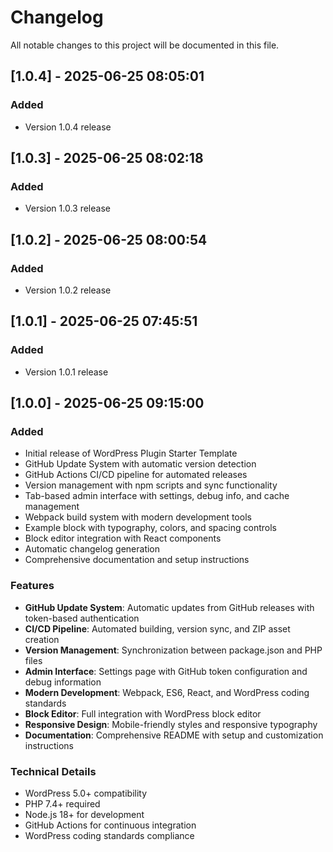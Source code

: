 # Changelog

All notable changes to this project will be documented in this file.

## [1.0.4] - 2025-06-25 08:05:01

### Added
- Version 1.0.4 release


## [1.0.3] - 2025-06-25 08:02:18

### Added
- Version 1.0.3 release


## [1.0.2] - 2025-06-25 08:00:54

### Added
- Version 1.0.2 release


## [1.0.1] - 2025-06-25 07:45:51

### Added
- Version 1.0.1 release


## [1.0.0] - 2025-06-25 09:15:00

### Added

- Initial release of WordPress Plugin Starter Template
- GitHub Update System with automatic version detection
- GitHub Actions CI/CD pipeline for automated releases
- Version management with npm scripts and sync functionality
- Tab-based admin interface with settings, debug info, and cache management
- Webpack build system with modern development tools
- Example block with typography, colors, and spacing controls
- Block editor integration with React components
- Automatic changelog generation
- Comprehensive documentation and setup instructions

### Features

- **GitHub Update System**: Automatic updates from GitHub releases with token-based authentication
- **CI/CD Pipeline**: Automated building, version sync, and ZIP asset creation
- **Version Management**: Synchronization between package.json and PHP files
- **Admin Interface**: Settings page with GitHub token configuration and debug information
- **Modern Development**: Webpack, ES6, React, and WordPress coding standards
- **Block Editor**: Full integration with WordPress block editor
- **Responsive Design**: Mobile-friendly styles and responsive typography
- **Documentation**: Comprehensive README with setup and customization instructions

### Technical Details

- WordPress 5.0+ compatibility
- PHP 7.4+ required
- Node.js 18+ for development
- GitHub Actions for continuous integration
- WordPress coding standards compliance
